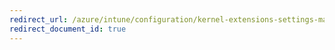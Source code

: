 ```yaml
---
redirect_url: /azure/intune/configuration/kernel-extensions-settings-macos
redirect_document_id: true
---
```

